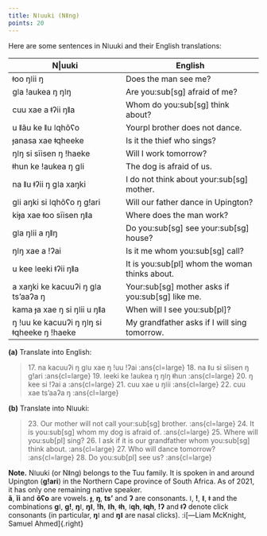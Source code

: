 ```yaml
---
title: Nǀuuki (Nǁng)
points: 20
---
```


Here are some sentences in Nǀuuki and their English translations:

| N\|uuki | English |
| - | - |
| ǂoo ŋǀii ŋ | Does the man see me? |
| ɡǀa ǃaukea ŋ ŋǀŋ | Are you:sub[sg] afraid of me? |
| cuu xae a ǂʔii ŋǁa | Whom do you:sub[sg] think about? |
| u ǁãu ke ǁu ǀqhõʕo | Yourpl brother does not dance. |
| ɟanasa xae ǂqheeke | Is it the thief who sings? |
| ŋǀŋ si sĩisen ŋ ǃhaeke | Will I work tomorrow? |
| ǂhun ke ǃaukea ŋ ɡǀi | The dog is afraid of us. |
| na ǁu ǂʔii ŋ ɡǀa xaŋki | I do not think about your:sub[sg] mother. |
| ɡǀi aŋki si ǀqhõʕo ŋ ɡǃari | Will our father dance in Upington? |
| kiɟa xae ǂoo sĩisen ŋǁa | Where does the man work? |
| ɡǀa ŋǀii a ŋǁŋ | Do you:sub[sg] see your:sub[sg] house? |
| ŋǀŋ xae a ǃʔai | Is it me whom you:sub[sg] call? |
| u kee ǀeeki ǂʔii ŋǁa | It is you:sub[pl] whom the woman thinks about. |
| a xaŋki ke kacuuʔi ŋ ɡǀa ts’aaʔa ŋ | Your:sub[sg] mother asks if you:sub[sg] like me. |
| kama ɟa xae ŋ si ŋǀii u ŋǁa | When will I see you:sub[pl]? |
| ŋ ǃuu ke kacuuʔi ŋ ŋǀŋ si ǂqheeke ŋ ǃhaeke | My grandfather asks if I will sing tomorrow. |

**(a)** Translate into English:
> 17\. na kacuuʔi ŋ ɡǀu xae ŋ ǃuu ǃʔai :ans{cl=large}
> 18\. na ǁu si sĩisen ŋ ɡǃari :ans{cl=large}
> 19\. ǀeeki ke ǃaukea ŋ ŋǀŋ ǂhun :ans{cl=large}
> 20\. ŋ kee si ǃʔai a :ans{cl=large}
> 21\. cuu xae u ŋǀii :ans{cl=large}
> 22\. cuu xae ts’aaʔa ŋ :ans{cl=large}

**(b)** Translate into Nǀuuki:
> 23\. Our mother will not call your:sub[sg] brother. :ans{cl=large}
> 24\. It is you:sub[sg] whom my dog is afraid of. :ans{cl=large}
> 25\. Where will you:sub[pl] sing?
> 26\. I ask if it is our grandfather whom you:sub[sg] think
about. :ans{cl=large}
> 27\. Who will dance tomorrow? :ans{cl=large}
> 28\. Do you:sub[pl] see us? :ans{cl=large}

**Note.** Nǀuuki (or Nǁng) belongs to the Tuu family. It is spoken in and around Upington (**ɡǃari**)
in the Northern Cape province of South Africa. As of 2021, it has only one remaining native
speaker.
<br>**ã**, **ĩi** and **õʕo** are vowels. **ɟ**, **ŋ**, **ts’** and **ʔ** are consonants. **ǀ**, **ǃ**, **ǁ**, **ǂ** and the combinations **ɡǀ**, **ɡǃ**, **ŋǀ**, **ŋǁ**, **ǃh**, **ǁh**, **ǂh**, **ǀqh**, **ǂqh**, **ǃʔ** and **ǂʔ** denote click consonants (in particular, **ŋǀ** and **ŋǁ** are nasal clicks). :i[—Liam McKnight, Samuel Ahmed]{.right}